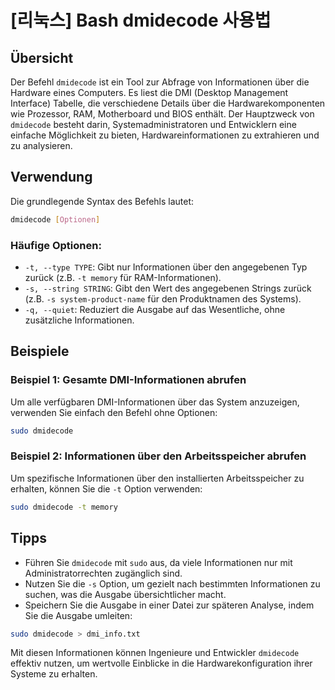 # [리눅스] Bash dmidecode 사용법

## Übersicht
Der Befehl `dmidecode` ist ein Tool zur Abfrage von Informationen über die Hardware eines Computers. Es liest die DMI (Desktop Management Interface) Tabelle, die verschiedene Details über die Hardwarekomponenten wie Prozessor, RAM, Motherboard und BIOS enthält. Der Hauptzweck von `dmidecode` besteht darin, Systemadministratoren und Entwicklern eine einfache Möglichkeit zu bieten, Hardwareinformationen zu extrahieren und zu analysieren.

## Verwendung
Die grundlegende Syntax des Befehls lautet:

```bash
dmidecode [Optionen]
```

### Häufige Optionen:
- `-t, --type TYPE`: Gibt nur Informationen über den angegebenen Typ zurück (z.B. `-t memory` für RAM-Informationen).
- `-s, --string STRING`: Gibt den Wert des angegebenen Strings zurück (z.B. `-s system-product-name` für den Produktnamen des Systems).
- `-q, --quiet`: Reduziert die Ausgabe auf das Wesentliche, ohne zusätzliche Informationen.

## Beispiele
### Beispiel 1: Gesamte DMI-Informationen abrufen
Um alle verfügbaren DMI-Informationen über das System anzuzeigen, verwenden Sie einfach den Befehl ohne Optionen:

```bash
sudo dmidecode
```

### Beispiel 2: Informationen über den Arbeitsspeicher abrufen
Um spezifische Informationen über den installierten Arbeitsspeicher zu erhalten, können Sie die `-t` Option verwenden:

```bash
sudo dmidecode -t memory
```

## Tipps
- Führen Sie `dmidecode` mit `sudo` aus, da viele Informationen nur mit Administratorrechten zugänglich sind.
- Nutzen Sie die `-s` Option, um gezielt nach bestimmten Informationen zu suchen, was die Ausgabe übersichtlicher macht.
- Speichern Sie die Ausgabe in einer Datei zur späteren Analyse, indem Sie die Ausgabe umleiten:

```bash
sudo dmidecode > dmi_info.txt
```

Mit diesen Informationen können Ingenieure und Entwickler `dmidecode` effektiv nutzen, um wertvolle Einblicke in die Hardwarekonfiguration ihrer Systeme zu erhalten.